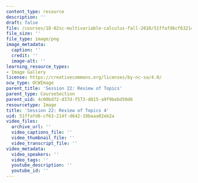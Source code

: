 ```yaml
---
content_type: resource
description: ''
draft: false
file: /courses/18-02sc-multivariable-calculus-fall-2010/51ffafd6cf63214fd64219baaa02eb2a_MIT18_02SC_L7Brds_4.png
file_size: ''
file_type: image/png
image_metadata:
  caption: ''
  credit: ''
  image-alt: ''
learning_resource_types:
- Image Gallery
license: https://creativecommons.org/licenses/by-nc-sa/4.0/
ocw_type: OCWImage
parent_title: 'Session 22: Review of Topics'
parent_type: CourseSection
parent_uid: 4c00bd72-d37d-f573-d815-a9f9bebd50d6
resourcetype: Image
title: 'Session 22: Review of Topics 4'
uid: 51ffafd6-cf63-214f-d642-19baaa02eb2a
video_files:
  archive_url: ''
  video_captions_file: ''
  video_thumbnail_file: ''
  video_transcript_file: ''
video_metadata:
  video_speakers: ''
  video_tags: ''
  youtube_description: ''
  youtube_id: ''
---
```

